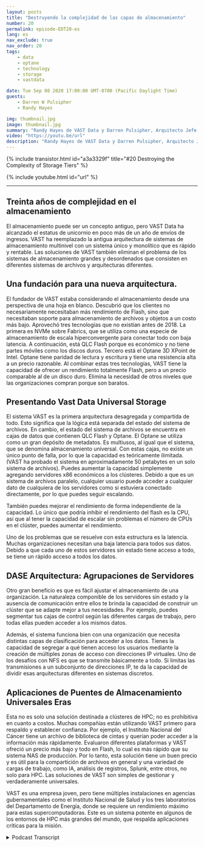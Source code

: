 ```yaml
---
layout: posts
title: "Destruyendo la complejidad de las capas de almacenamiento"
number: 20
permalink: episode-EDT20-es
lang: es
nav_exclude: true
nav_order: 20
tags:
    - data
    - optane
    - technology
    - storage
    - vastdata

date: Tue Sep 08 2020 17:00:00 GMT-0700 (Pacific Daylight Time)
guests:
    - Darren W Pulsipher
    - Randy Hayes

img: thumbnail.jpg
image: thumbnail.jpg
summary: "Randy Hayes de VAST Data y Darren Pulsipher, Arquitecto Jefe de Soluciones del Sector Público de Intel, discuten la arquitectura de almacenamiento innovadora de VAST Data que elimina la necesidad de niveles utilizando NVMe sobre Fabrics, QLC Flash y 3D XPoint Optane."
video: "https://youtu.be/url"
description: "Randy Hayes de VAST Data y Darren Pulsipher, Arquitecto Jefe de Soluciones del Sector Público de Intel, discuten la arquitectura de almacenamiento innovadora de VAST Data que elimina la necesidad de niveles utilizando NVMe sobre Fabrics, QLC Flash y 3D XPoint Optane."
---
```


<div>
{% include transistor.html id="a3a3329f" title="#20 Destroying the Complexity of Storage Tiers" %}

{% include youtube.html id="url" %}
</div>

---

## Treinta años de complejidad en el almacenamiento

El almacenamiento puede ser un concepto antiguo, pero VAST Data ha alcanzado el estatus de unicornio en poco más de un año de envíos de ingresos. VAST ha reemplazado la antigua arquitectura de sistemas de almacenamiento multinivel con un sistema único y monolítico que es rápido y rentable. Las soluciones de VAST también eliminan el problema de los sistemas de almacenamiento grandes y desordenados que consisten en diferentes sistemas de archivos y arquitecturas diferentes.

## Una fundación para una nueva arquitectura.

El fundador de VAST estaba considerando el almacenamiento desde una perspectiva de una hoja en blanco. Descubrió que los clientes no necesariamente necesitaban más rendimiento de Flash, sino que necesitaban soporte para almacenamiento de archivos y objetos a un costo más bajo. Aprovechó tres tecnologías que no existían antes de 2018. La primera es NVMe sobre Fabrics, que se utiliza como una especie de almacenamiento de escala hiperconvergente para conectar todo con baja latencia. A continuación, está QLC Flash porque es económico y no tiene partes móviles como los discos duros. Tercero está el Optane 3D XPoint de Intel. Optane tiene paridad de lectura y escritura y tiene una resistencia alta a un precio razonable. Al combinar estas tres tecnologías, VAST tiene la capacidad de ofrecer un rendimiento totalmente Flash, pero a un precio comparable al de un disco duro. Elimina la necesidad de otros niveles que las organizaciones compran porque son baratos.

## Presentando Vast Data Universal Storage

El sistema VAST es la primera arquitectura desagregada y compartida de todo. Esto significa que la lógica está separada del estado del sistema de archivos. En cambio, el estado del sistema de archivos se encuentra en cajas de datos que contienen QLC Flash y Optane. El Optane se utiliza como un gran depósito de metadatos. Es multiusos, al igual que el sistema, que se denomina almacenamiento universal. Con estas cajas, no existe un único punto de falla, por lo que la capacidad es teóricamente ilimitada. (VAST ha probado el sistema en aproximadamente 50 petabytes en un solo sistema de archivos). Puedes aumentar la capacidad simplemente agregando servidores x86 económicos a los clústeres. Debido a que es un sistema de archivos paralelo, cualquier usuario puede acceder a cualquier dato de cualquiera de los servidores como si estuviera conectado directamente, por lo que puedes seguir escalando.

También puedes mejorar el rendimiento de forma independiente de la capacidad. Lo único que podría inhibir el rendimiento del flash es la CPU, así que al tener la capacidad de escalar sin problemas el número de CPUs en el clúster, puedes aumentar el rendimiento.

Uno de los problemas que se resuelve con esta estructura es la latencia. Muchas organizaciones necesitan una baja latencia para todos sus datos. Debido a que cada uno de estos servidores sin estado tiene acceso a todo, se tiene un rápido acceso a todos los datos.

## DASE Arquitectura: Agrupaciones de Servidores

Otro gran beneficio es que es fácil ajustar el almacenamiento de una organización. La naturaleza componible de los servidores sin estado y la ausencia de comunicación entre ellos te brinda la capacidad de construir un clúster que se adapte mejor a tus necesidades. Por ejemplo, puedes segmentar tus cajas de control según las diferentes cargas de trabajo, pero todas ellas pueden acceder a los mismos datos.

Además, el sistema funciona bien con una organización que necesita distintas capas de clasificación para acceder a los datos. Tienes la capacidad de segregar a qué tienen acceso los usuarios mediante la creación de múltiples zonas de acceso con direcciones IP virtuales. Uno de los desafíos con NFS es que se transmite básicamente a todo. Si limitas las transmisiones a un subconjunto de direcciones IP, te da la capacidad de dividir esas arquitecturas diferentes en sistemas discretos.

## Aplicaciones de Puentes de Almacenamiento Universales Eras

Esta no es solo una solución destinada a clústeres de HPC; no es prohibitiva en cuanto a costos. Muchas compañías están utilizando VAST primero para respaldo y establecer confianza. Por ejemplo, el Instituto Nacional del Cáncer tiene un archivo de biblioteca de cintas y querían poder acceder a la información más rápidamente. Evaluaron diferentes plataformas y VAST ofreció un precio más bajo y todo en Flash, lo cual es más rápido que su sistema NAS de producción. Por lo tanto, esta solución tiene un buen precio y es útil para la compartición de archivos en general y una variedad de cargas de trabajo, como IA, análisis de registros, Splunk, entre otros, no solo para HPC. Las soluciones de VAST son simples de gestionar y verdaderamente universales.

VAST es una empresa joven, pero tiene múltiples instalaciones en agencias gubernamentales como el Instituto Nacional de Salud y los tres laboratorios del Departamento de Energía, donde se requiere un rendimiento máximo para estas supercomputadoras. Este es un sistema potente en algunos de los entornos de HPC más grandes del mundo, que respalda aplicaciones críticas para la misión.



<details>
<summary> Podcast Transcript </summary>

<p></p>

</details>

